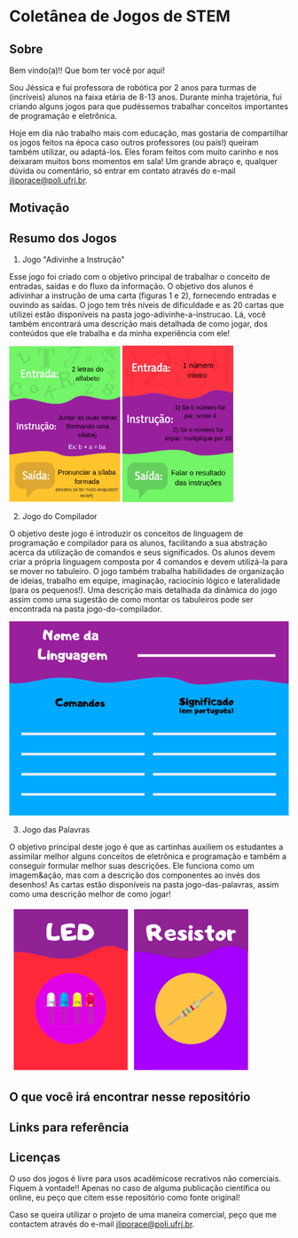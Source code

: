 # Coletânea de Jogos de STEM

## Sobre
Bem vindo(a)!! Que bom ter você por aqui!


Sou Jéssica e fui professora de robótica por 2 anos para turmas de (incríveis) alunos na faixa etária de 8-13 anos. Durante minha trajetória, fui criando alguns jogos para que pudéssemos trabalhar conceitos importantes de programação e eletrônica. 

Hoje em dia não trabalho mais com educação, mas gostaria de compartilhar os jogos feitos na época caso outros professores (ou pais!) queiram também utilizar, ou adaptá-los. Eles foram feitos com muito carinho e nos deixaram muitos bons momentos em sala!
Um grande abraço e, qualquer dúvida ou comentário, só entrar em contato através do e-mail jliporace@poli.ufrj.br.

## Motivação

## Resumo dos Jogos

1) Jogo "Adivinhe a Instrução" 

Esse jogo foi criado com o objetivo principal de trabalhar o conceito de entradas, saídas e do fluxo da informação. O objetivo dos alunos é adivinhar a instrução de uma carta (figuras 1 e 2), fornecendo entradas e ouvindo as saídas. O jogo tem três níveis de dificuldade e as 20 cartas que utilizei estão disponíveis na pasta jogo-adivinhe-a-instrucao. Lá, você também encontrará uma descrição mais detalhada de como jogar, dos conteúdos que ele trabalha e da minha experiência com ele! 

<p float="left">
  <img src="images/carta-ai-1.png" width="200" />
  <img src="images/carta-ai-2.png" width="200" /> 
</p>


2) Jogo do Compilador


O objetivo deste jogo é introduzir os conceitos de linguagem de programação e compilador para os alunos, facilitando a sua abstração acerca da utilização de comandos e seus significados. Os alunos devem criar a própria linguagem composta por 4 comandos e devem utilizá-la para se mover no tabuleiro. O jogo também trabalha habilidades de organização de ideias, trabalho em equipe, imaginação, raciocínio lógico e lateralidade (para os pequenos!). Uma descrição mais detalhada da dinâmica do jogo assim como uma sugestão de como montar os tabuleiros pode ser encontrada na pasta jogo-do-compilador. 

![Carta Jogo do Compilador](images/carta-compilador.png)

3) Jogo das Palavras

O objetivo principal deste jogo é que as cartinhas auxiliem os estudantes a assimilar melhor alguns conceitos de eletrônica e programação e também a conseguir formular melhor suas descrições. Ele funciona como um imagem&ação, mas com a descrição dos componentes ao invés dos desenhos! As cartas estão disponíveis na pasta jogo-das-palavras, assim como uma descrição melhor de como jogar!

![Cartas Jogo das Palavras](images/cartas-palavras.png)

 

## O que você irá encontrar nesse repositório

## Links para referência 

## Licenças
O uso dos jogos é livre para usos acadêmicose recrativos não comerciais. Fiquem à vontade!! Apenas no caso de alguma publicação científica ou online, eu peço que citem esse repositório como fonte original!

Caso se queira utilizar o projeto de uma maneira comercial, peço que me contactem através do e-mail jliporace@poli.ufrj.br. 
